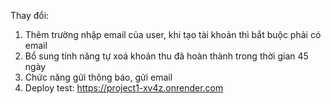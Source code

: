 Thay đổi:
1) Thêm trường nhập email của user, khi tạo tài khoản thì bắt buộc phải có email
2) Bổ sung tính năng tự xoá khoản thu đã hoàn thành trong thời gian 45 ngày
3) Chức năng gửi thông báo, gửi email
4) Deploy test: https://project1-xv4z.onrender.com
